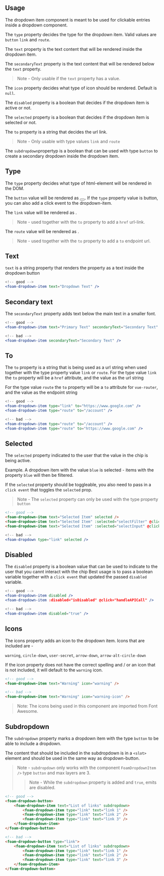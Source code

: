## Usage 

The dropdown item component is meant to be used for clickable entries inside a dropdown component.

The ``type`` property decides the type for the dropdown item. Valid values are ``button`` ``link`` and ``route``.

The ``text`` property is the text content that will be rendered inside the dropdown item.

The ``secondaryText`` property is the text content that will be rendered below the ``text`` property.
> Note - Only usable if the ``text`` property has a value.

The ``icon`` property decides what type of icon should be rendered. Default is ``null``.

The ``disabled`` property is a boolean that decides if the dropdown item is active or not. 

The ``selected`` property is a boolean that decides if the dropdown item is selected or not. 

The ``to`` property is a string that decides the url link. 
> Note - Only usable with type values ``link`` and ``route`` 

The ``subdropdown``propertyp is a boolean that can be used with type ``button`` to create a secondary dropdown inside the dropdown item.

## Type

The ``type`` property decides what type of html-element will be rendered in the DOM.

The ``button`` value will be rendered as <button></button>. 
If the ``type`` property value is button, you can also add a click event to the dropdown-item.

The ``link`` value will be rendered as <a></a>. 
> Note - used together with the ``to`` property to add a ``href`` url-link.

The ``route`` value will be rendered as <router-link></router-link>. 
> Note - used together with the ``to`` property to add a ``to`` endpoint url.

## Text

``text`` is a string property that renders the property as a text inside the dropdown button

```jsx
<!-- good -->
<foam-dropdown-item text="Dropdown Text" />
```

## Secondary text

The ``secondaryText`` property adds text below the main text in a smaller font.

```jsx
<!-- good -->
<foam-dropdown-item text="Primary Text" secondaryText="Secondary Text" />

```

```jsx
<!-- bad -->
<foam-dropdown-item secondaryText="Secondary Text" />
```

## To 

The ``to`` property is a string that is being used as a url string when used together with the type property value ``link`` or ``route``.
For the type value ``link`` the ``to`` property will be a ``href`` attribute, and the value as the url string

For the type value ``route`` the ``to`` property will be a ``to`` attribute for ``vue-router``, and the value as the endpoint string

```jsx
<!-- good -->
<foam-dropdown-item type="link" to="https://www.google.com" />
<foam-dropdown-item type="route" to="/account" />

```

```jsx
<!-- bad -->
<foam-dropdown-item type="route" to="/account" />
<foam-dropdown-item type="route" to="https://www.google.com" />
```


## Selected

The `` selected `` property indicated to the user that the value in the chip is being active.

Example. A dropdown item with the value ``blue`` is selected - items with the property ``blue`` will then be filtered.

If the `` selected `` property should be toggleable, you also need to pass in a `` click event `` that toggles the `` selected `` prop.

> Note - The ``selected`` property can only be used with the type property ``button ``


```html
<!-- good -->
<foam-dropdown-item text="Selected Item" selected />
<foam-dropdown-item text="Selected Item" :selected="selectFilter" @click="toggleSelectFilter" />
<foam-dropdown-item text="Selected Item" :selected="selectInput" @click="toggleSelectInput"/>

```

```jsx
<!-- bad -->
<foam-dropdown type="link" selected />
```


## Disabled

The `` disabled `` property is a boolean value that can be used to indicate to the user that you cannt interact with the chip
Best usage is to pass a boolean variable together with a ``click event`` that updated the passed ``disabled`` variable.

```jsx
<!-- good -->
<foam-dropdown-item disabled />
<foam-dropdown-item :disabled="isDisabled" @click="handleAPICall" />

```

```jsx
<!-- bad -->
<foam-dropdown-item disabled="true" />
```


## Icons

The icons property adds an icon to the dropdown item.
Icons that are included are -

`warning`, `circle-down`, `user-secret`, `arrow-down`, `arrow-alt-circle-down`

If the icon property does not have the correct spelling and / or an icon that is not included, it will default to the `warning` icon.

```html
<!-- good -->
<foam-dropdown-item text="Warning" icon="warning" />
```

```html
<!-- bad -->
<foam-dropdown-item text="Warning" icon="warning-icon" />
```

> Note: The icons being used in this component are imported from Font Awesome.

## Subdropdown

The ``subdropdown`` property marks a dropdown item with the type ``button`` to be able to include a dropdown.

The content that should be included in the subdropdown is in a ``<slot>`` element and should be used in the same way as dropdown-button.

> Note - ``subdropdown`` only works with the component ``FoamDropdownItem />`` type ``button`` and max layers are 3.
>> Note - While the ``subdropdown`` property is added and ``true``, emits are disabled.

```html
<!-- good -->
<foam-dropdown-button>
    <foam-dropdown-item text="List of links" subdropdown>
        <foam-dropdown-item type="link" text="link 1" />
        <foam-dropdown-item type="link" text="link 2" />
        <foam-dropdown-item type="link" text="link 3" />
    </foam-dropdown-item>
</foam-dropdown-button>
```

```html
<!-- bad -->
<foam-dropdown-button type="link">
    <foam-dropdown-item text="List of links" subdropdown>
        <foam-dropdown-item type="link" text="link 1" />
        <foam-dropdown-item type="link" text="link 2" />
        <foam-dropdown-item type="link" text="link 3" />
    </foam-dropdown-item>
</foam-dropdown-button>
```

